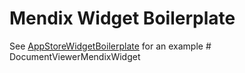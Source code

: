 # Mendix Widget Boilerplate

See [AppStoreWidgetBoilerplate](https://github.com/mendix/AppStoreWidgetBoilerplate/) for an example
#   D o c u m e n t V i e w e r M e n d i x W i d g e t  
 